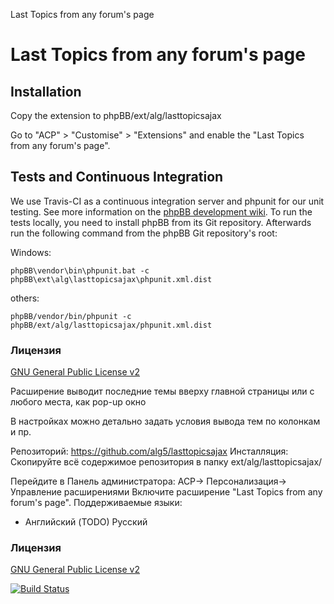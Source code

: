 Last Topics from any forum's page
# Last Topics from any forum's page

## Installation

Copy the extension to phpBB/ext/alg/lasttopicsajax

Go to "ACP" > "Customise" > "Extensions" and enable the "Last Topics from any forum's page".

## Tests and Continuous Integration

We use Travis-CI as a continuous integration server and phpunit for our unit testing. See more information on the [phpBB development wiki](https://wiki.phpbb.com/Unit_Tests).
To run the tests locally, you need to install phpBB from its Git repository. Afterwards run the following command from the phpBB Git repository's root:

Windows:

    phpBB\vendor\bin\phpunit.bat -c phpBB\ext\alg\lasttopicsajax\phpunit.xml.dist

others:

    phpBB/vendor/bin/phpunit -c phpBB/ext/alg/lasttopicsajax/phpunit.xml.dist

### Лицензия
[GNU General Public License v2](http://opensource.org/licenses/GPL-2.0)

Расширение выводит последние темы вверху главной страницы или с любого места, как pop-up окно

В настройках можно детально задать условия вывода тем по колонкам и пр.


Репозиторий: https://github.com/alg5/lasttopicsajax
Инсталляция:
Скопируйте всё содержимое репозитория в папку ext/alg/lasttopicsajax/

Перейдите в Панель администратора: АСР-> Персонализация-> Управление расширениями 
Включите расширение "Last Topics from any forum's page".
Поддерживаемые языки:
- Английский (TODО)
 Русский

### Лицензия
[GNU General Public License v2](http://opensource.org/licenses/GPL-2.0)

[![Build Status](https://travis-ci.org/alg5/lasttopicsajax.svg?branch=master)](https://travis-ci.org/alg5/lasttopicsajax)


